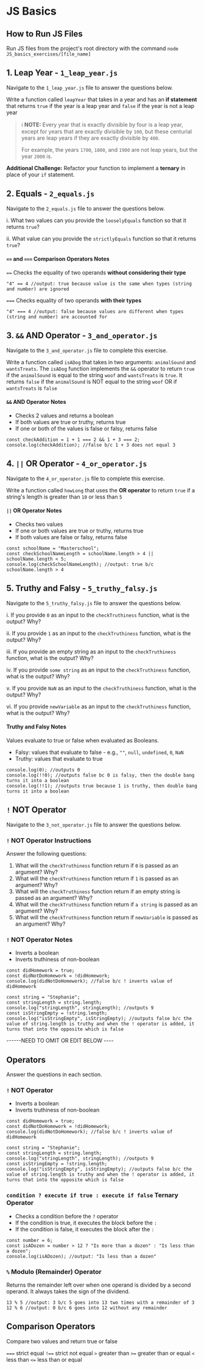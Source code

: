# JS Basics

## How to Run JS Files

Run JS files from the project's root directory with the command `node JS_basics_exercises/[file_name]`

## 1. Leap Year - `1_leap_year.js`

Navigate to the `1_leap_year.js` file to answer the questions below.

Write a function called `leapYear` that takes in a year and has an **if statement** that returns `true` if the year is a leap year and `false` if the year is not a leap year

> ℹ️ **NOTE:** Every year that is exactly divisible by four is a leap year, except for years that are exactly divisible by `100`, but these centurial years are leap years if they are exactly divisible by `400`.
>
> For example, the years `1700`, `1800`, and `1900` are not leap years, but the year `2000` is.

**Additional Challenge:** Refactor your function to implement a **ternary** in place of your `if` statement.

## 2. Equals - `2_equals.js`

Navigate to the `2_equals.js` file to answer the questions below.

i. What two values can you provide the `looselyEquals` function so that it returns `true`?

ii. What value can you provide the `strictlyEquals` function so that it returns `true`?

#### `==` and `===` Comparison Operators Notes

`==` Checks the equality of two operands **without considering their type**

```
"4" == 4 //output: true because value is the same when types (string and number) are ignored
```

`===` Checks equality of two operands **with their types**

```
"4" === 4 //output: false because values are different when types (string and number) are accounted for
```

## 3. `&&` AND Operator - `3_and_operator.js`

Navigate to the `3_and_operator.js` file to complete this exercise.

Write a function called `isADog` that takes in two arguments: `animalSound` and `wantsTreats`. The `isADog` function implements the `&&` operator to return `true` if the `animalSound` is equal to the string `woof` and `wantsTreats` is `true`. It returns `false` if the `animalSound` is NOT equal to the string `woof` OR if `wantsTreats` is `false`

#### `&&` AND Operator Notes

- Checks 2 values and returns a boolean
- If both values are true or truthy, returns true
- If one or both of the values is false or falsy, returns false

```
const checkAddition = 1 + 1 === 2 && 1 + 3 === 2;
console.log(checkAddition); //false b/c 1 + 3 does not equal 3
```

## 4. `||` OR Operator - `4_or_operator.js`

Navigate to the `4_or_operator.js` file to complete this exercise.

Write a function called `howLong` that uses the **OR operator** to return `true` if a string's length is greater than `10` or less than `5`

#### `||` OR Operator Notes

- Checks two values
- If one or both values are true or truthy, returns true
- If both values are false or falsy, returns false

```
const schoolName = "Masterschool";
const checkSchoolNameLength = schoolName.length > 4 || schoolName.length < 5;
console.log(checkSchoolNameLength); //output: true b/c schoolName.length > 4
```

## 5. Truthy and Falsy - `5_truthy_falsy.js`

Navigate to the `5_truthy_falsy.js` file to answer the questions below.

i. If you provide `0` as an input to the `checkTruthiness` function, what is the output? Why?

ii. If you provide `1` as an input to the `checkTruthiness` function, what is the output? Why?

iii. If you provide an empty string as an input to the `checkTruthiness` function, what is the output? Why?

iv. If you provide `some string` as an input to the `checkTruthiness` function, what is the output? Why?

v. If you provide `NaN` as an input to the `checkTruthiness` function, what is the output? Why?

vi. If you provide `newVariable` as an input to the `checkTruthiness` function, what is the output? Why?

#### Truthy and Falsy Notes

Values evaluate to true or false when evaluated as Booleans.

- Falsy: values that evaluate to false - e.g., `""`, `null`, `undefined`, `0`, `NaN`
- Truthy: values that evaluate to true

```
console.log(0); //outputs 0
console.log(!!0); //outputs false bc 0 is falsy, then the double bang turns it into a boolean
console.log(!!1); //outputs true because 1 is truthy, then double bang turns it into a boolean
```

## `!` NOT Operator

Navigate to the `3_not_operator.js` file to answer the questions below.

### `!` NOT Operator Instructions

Answer the following questions:

1. What will the `checkTruthiness` function return if `0` is passed as an argument? Why?
2. What will the `checkTruthiness` function return if `1` is passed as an argument? Why?
3. What will the `checkTruthiness` function return if an empty string is passed as an argument? Why?
4. What will the `checkTruthiness` function return if `a string` is passed as an argument? Why?
5. What will the `checkTruthiness` function return if `newVariable` is passed as an argument? Why?

### `!` NOT Operator Notes

- Inverts a boolean
- Inverts truthiness of non-boolean

```
const didHomework = true;
const didNotDoHomework = !didHomework;
console.log(didNotDoHomework); //false b/c ! inverts value of didHomework
```

```
const string = "Stephanie";
const stringLength = string.length;
console.log("stringLength", stringLength); //outputs 9
const isStringEmpty = !string.length;
console.log("isStringEmpty", isStringEmpty); //outputs false b/c the value of string.length is truthy and when the ! operator is added, it turns that into the opposite which is false
```

------NEED TO OMIT OR EDIT BELOW ----

## Operators

Answer the questions in each section.

### `!` NOT Operator

- Inverts a boolean
- Inverts truthiness of non-boolean

```
const didHomework = true;
const didNotDoHomework = !didHomework;
console.log(didNotDoHomework); //false b/c ! inverts value of didHomework
```

```
const string = "Stephanie";
const stringLength = string.length;
console.log("stringLength", stringLength); //outputs 9
const isStringEmpty = !string.length;
console.log("isStringEmpty", isStringEmpty); //outputs false b/c the value of string.length is truthy and when the ! operator is added, it turns that into the opposite which is false
```

### `condition ? execute if true : execute if false` Ternary Operator

- Checks a condition before the `?` operator
- If the condition is true, it executes the block before the `:`
- If the condition is false, it executes the block after the `:`

```
const number = 6;
const isADozen = number > 12 ? "Is more than a dozen" : "Is less than a dozen";
console.log(isADozen); //output: "Is less than a dozen"
```

### `%` Modulo (Remainder) Operator

Returns the remainder left over when one operand is divided by a second operand. It always takes the sign of the dividend.

```
13 % 5 //output: 3 b/c 5 goes into 13 two times with a remainder of 3
12 % 6 //output: 0 b/c 6 goes into 12 without any remainder
```

## Comparison Operators

Compare two values and return true or false

`===` strict equal
`!==` strict not equal
`>` greater than
`>=` greater than or equal
`<` less than
`<=` less than or equal
